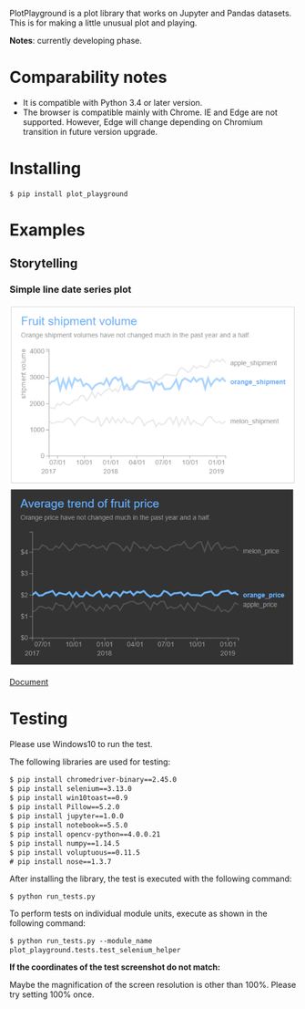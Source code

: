 PlotPlayground is a plot library that works on Jupyter and Pandas datasets. This is for making a little unusual plot and playing.

**Notes**: currently developing phase.

# Comparability notes

- It is compatible with Python 3.4 or later version.
- The browser is compatible mainly with Chrome. IE and Edge are not supported. However, Edge will change depending on Chromium transition in future version upgrade.

# Installing

```
$ pip install plot_playground
```

# Examples

## Storytelling

### Simple line date series plot

![img](https://github.com/simon-ritchie/plot_playground/blob/master/documents/readme/storytelling_simple_line_date_series_plot_white.png)
![img](https://github.com/simon-ritchie/plot_playground/blob/master/documents/readme/storytelling_simple_line_date_series_plot_black.png)

[Document](https://nbviewer.jupyter.org/github/simon-ritchie/plot_playground/blob/master/documents/storytelling_simple_line_date_series_plot/document.html)

# Testing

Please use Windows10 to run the test.

The following libraries are used for testing:

```
$ pip install chromedriver-binary==2.45.0
$ pip install selenium==3.13.0
$ pip install win10toast==0.9
$ pip install Pillow==5.2.0
$ pip install jupyter==1.0.0
$ pip install notebook==5.5.0
$ pip install opencv-python==4.0.0.21
$ pip install numpy==1.14.5
$ pip install voluptuous==0.11.5
# pip install nose==1.3.7
```

After installing the library, the test is executed with the following command:

```
$ python run_tests.py
```

To perform tests on individual module units, execute as shown in the following command:

```
$ python run_tests.py --module_name plot_playground.tests.test_selenium_helper
```

**If the coordinates of the test screenshot do not match:**

Maybe the magnification of the screen resolution is other than 100%. Please try setting 100% once.
